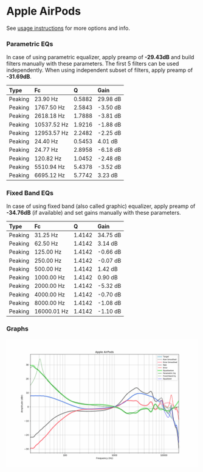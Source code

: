 # Apple AirPods
See [usage instructions](https://github.com/jaakkopasanen/AutoEq#usage) for more options and info.

### Parametric EQs
In case of using parametric equalizer, apply preamp of **-29.43dB** and build filters manually
with these parameters. The first 5 filters can be used independently.
When using independent subset of filters, apply preamp of **-31.69dB**.

| Type    | Fc          |      Q | Gain     |
|:--------|:------------|:-------|:---------|
| Peaking | 23.90 Hz    | 0.5882 | 29.98 dB |
| Peaking | 1767.50 Hz  | 2.5843 | -3.50 dB |
| Peaking | 2618.18 Hz  | 1.7888 | -3.81 dB |
| Peaking | 10537.52 Hz | 1.9216 | -1.88 dB |
| Peaking | 12953.57 Hz | 2.2482 | -2.25 dB |
| Peaking | 24.40 Hz    | 0.5453 | 4.01 dB  |
| Peaking | 24.77 Hz    | 2.8958 | -6.18 dB |
| Peaking | 120.82 Hz   | 1.0452 | -2.48 dB |
| Peaking | 5510.94 Hz  | 5.4378 | -3.52 dB |
| Peaking | 6695.12 Hz  | 5.7742 | 3.23 dB  |

### Fixed Band EQs
In case of using fixed band (also called graphic) equalizer, apply preamp of **-34.76dB**
(if available) and set gains manually with these parameters.

| Type    | Fc          |      Q | Gain     |
|:--------|:------------|:-------|:---------|
| Peaking | 31.25 Hz    | 1.4142 | 34.75 dB |
| Peaking | 62.50 Hz    | 1.4142 | 3.14 dB  |
| Peaking | 125.00 Hz   | 1.4142 | -0.66 dB |
| Peaking | 250.00 Hz   | 1.4142 | -0.07 dB |
| Peaking | 500.00 Hz   | 1.4142 | 1.42 dB  |
| Peaking | 1000.00 Hz  | 1.4142 | 0.90 dB  |
| Peaking | 2000.00 Hz  | 1.4142 | -5.32 dB |
| Peaking | 4000.00 Hz  | 1.4142 | -0.70 dB |
| Peaking | 8000.00 Hz  | 1.4142 | -1.08 dB |
| Peaking | 16000.01 Hz | 1.4142 | -1.10 dB |

### Graphs
![](./Apple%20AirPods.png)